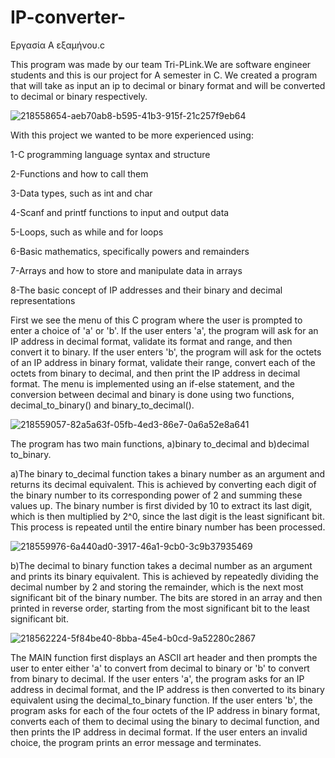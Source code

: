 # IP-converter-
Εργασία Α εξαμήνου.c

This program was made by our team Tri-PLink.We are software engineer students and this is our project for A semester in C. We created a program that will take as input an ip to decimal or binary format and will be converted to decimal or binary respectively.

![218558654-aeb70ab8-b595-41b3-915f-21c257f9eb64](https://user-images.githubusercontent.com/116751641/218714931-be042646-d691-421c-bf4f-60152876d0ed.png)

With this project we wanted to be more experienced using:

1-C programming language syntax and structure

2-Functions and how to call them

3-Data types, such as int and char

4-Scanf and printf functions to input and output data

5-Loops, such as while and for loops

6-Basic mathematics, specifically powers and remainders

7-Arrays and how to store and manipulate data in arrays

8-The basic concept of IP addresses and their binary and decimal representations

First we see the menu of this C program where the user is prompted to enter a choice of 'a' or 'b'. If the user enters 'a', the program will ask for an IP address in decimal format, validate its format and range, and then convert it to binary. If the user enters 'b', the program will ask for the octets of an IP address in binary format, validate their range, convert each of the octets from binary to decimal, and then print the IP address in decimal format. The menu is implemented using an if-else statement, and the conversion between decimal and binary is done using two functions, decimal_to_binary() and binary_to_decimal().

![218559057-82a5a63f-05fb-4ed3-86e7-0a6a52e8a641](https://user-images.githubusercontent.com/116751641/218714995-74e00fdf-6fbf-41fa-842c-c8b718127827.png)

The program has two main functions, a)binary to_decimal and b)decimal to_binary.

a)The binary to_decimal function takes a binary number as an argument and returns its decimal equivalent. This is achieved by converting each digit of the binary number to its corresponding power of 2 and summing these values up. The binary number is first divided by 10 to extract its last digit, which is then multiplied by 2^0, since the last digit is the least significant bit. This process is repeated until the entire binary number has been processed.

![218559976-6a440ad0-3917-46a1-9cb0-3c9b37935469](https://user-images.githubusercontent.com/116751641/218715021-5ed110a8-63b4-46a9-97dd-c41a8fa01848.png)

b)The decimal to binary function takes a decimal number as an argument and prints its binary equivalent. This is achieved by repeatedly dividing the decimal number by 2 and storing the remainder, which is the next most significant bit of the binary number. The bits are stored in an array and then printed in reverse order, starting from the most significant bit to the least significant bit.

![218562224-5f84be40-8bba-45e4-b0cd-9a52280c2867](https://user-images.githubusercontent.com/116751641/218715050-cffac4e3-32e8-43d4-93a4-93805e439e03.png)

The MAIN function first displays an ASCII art header and then prompts the user to enter either 'a' to convert from decimal to binary or 'b' to convert from binary to decimal. If the user enters 'a', the program asks for an IP address in decimal format, and the IP address is then converted to its binary equivalent using the decimal_to_binary function. If the user enters 'b', the program asks for each of the four octets of the IP address in binary format, converts each of them to decimal using the binary to decimal function, and then prints the IP address in decimal format. If the user enters an invalid choice, the program prints an error message and terminates.

